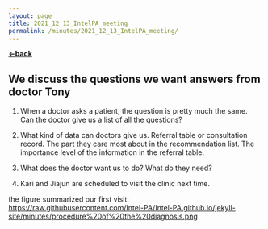```yaml
---
layout: page
title: 2021_12_13_IntelPA_meeting
permalink: /minutes/2021_12_13_IntelPA_meeting/
---
```


[**<-back**](/minutes)  

## We discuss the questions we want answers from doctor Tony 


1. When a doctor asks a patient, the question is pretty much the same. Can the doctor give us a list of all the questions?

2. What kind of data can doctors give us. Referral table or consultation record. The part they care most about in the recommendation list. The importance level of the information in the referral table.

3. What does the doctor want us to do? What do they need?

4. Kari and Jiajun are scheduled to visit the clinic next time.


the figure summarized our first visit: https://raw.githubusercontent.com/Intel-PA/Intel-PA.github.io/jekyll-site/minutes/procedure%20of%20the%20diagnosis.png 